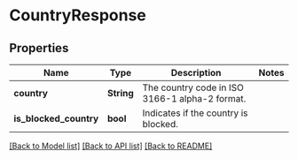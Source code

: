 # CountryResponse

## Properties

Name | Type | Description | Notes
------------ | ------------- | ------------- | -------------
**country** | **String** | The country code in ISO 3166-1 alpha-2 format. | 
**is_blocked_country** | **bool** | Indicates if the country is blocked. | 

[[Back to Model list]](../README.md#documentation-for-models) [[Back to API list]](../README.md#documentation-for-api-endpoints) [[Back to README]](../README.md)



